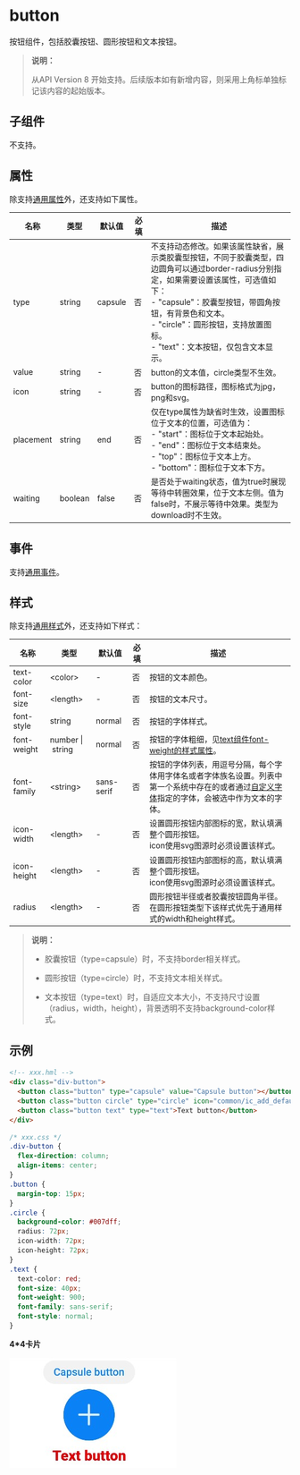 # button


按钮组件，包括胶囊按钮、圆形按钮和文本按钮。

> **说明：**
>
> 从API Version 8 开始支持。后续版本如有新增内容，则采用上角标单独标记该内容的起始版本。

## 子组件

不支持。


## 属性

除支持[通用属性](js-service-widget-common-attributes.md)外，还支持如下属性。

| 名称 | 类型 | 默认值 | 必填 | 描述 |
| -------- | -------- | -------- | -------- | -------- |
| type | string | capsule | 否 | 不支持动态修改。如果该属性缺省，展示类胶囊型按钮，不同于胶囊类型，四边圆角可以通过border-radius分别指定，如果需要设置该属性，可选值如下：<br/>-&nbsp;"capsule"：胶囊型按钮，带圆角按钮，有背景色和文本。<br/>-&nbsp;"circle"：圆形按钮，支持放置图标。<br/>-&nbsp;"text"：文本按钮，仅包含文本显示。 |
| value | string | - | 否 | button的文本值，circle类型不生效。 |
| icon | string | - | 否 | button的图标路径，图标格式为jpg，png和svg。 |
| placement | string | end | 否 | 仅在type属性为缺省时生效，设置图标位于文本的位置，可选值为：<br/>-&nbsp;"start"：图标位于文本起始处。<br/>-&nbsp;"end"：图标位于文本结束处。<br/>-&nbsp;"top"：图标位于文本上方。<br/>-&nbsp;"bottom"：图标位于文本下方。 |
| waiting | boolean | false | 否 | 是否处于waiting状态，值为true时展现等待中转圈效果，位于文本左侧。值为false时，不展示等待中效果。类型为download时不生效。 |


## 事件

支持[通用事件](js-service-widget-common-events.md)。


## 样式

除支持[通用样式](js-service-widget-common-styles.md)外，还支持如下样式：

| 名称 | 类型 | 默认值 | 必填 | 描述 |
| -------- | -------- | -------- | -------- | -------- |
| text-color | &lt;color&gt; | - | 否 | 按钮的文本颜色。 |
| font-size | &lt;length&gt; | - | 否 | 按钮的文本尺寸。 |
| font-style | string | normal | 否 | 按钮的字体样式。 |
| font-weight | number&nbsp;\|&nbsp;string | normal | 否 | 按钮的字体粗细，见[text组件font-weight的样式属性](js-service-widget-basic-text.md#样式)。 |
| font-family | &lt;string&gt; | sans-serif | 否 | 按钮的字体列表，用逗号分隔，每个字体用字体名或者字体族名设置。列表中第一个系统中存在的或者通过[自定义字体](js-service-widget-common-customizing-font.md)指定的字体，会被选中作为文本的字体。 |
| icon-width | &lt;length&gt; | - | 否 | 设置圆形按钮内部图标的宽，默认填满整个圆形按钮。<br/>icon使用svg图源时必须设置该样式。 |
| icon-height | &lt;length&gt; | - | 否 | 设置圆形按钮内部图标的高，默认填满整个圆形按钮。<br/>icon使用svg图源时必须设置该样式。 |
| radius | &lt;length&gt; | - | 否 | 圆形按钮半径或者胶囊按钮圆角半径。在圆形按钮类型下该样式优先于通用样式的width和height样式。 |

>  **说明：**
> - 胶囊按钮（type=capsule）时，不支持border相关样式。
> 
> - 圆形按钮（type=circle）时，不支持文本相关样式。
> 
> - 文本按钮（type=text）时，自适应文本大小，不支持尺寸设置（radius，width，height），背景透明不支持background-color样式。


## 示例


```html
<!-- xxx.hml -->
<div class="div-button">
  <button class="button" type="capsule" value="Capsule button"></button>
  <button class="button circle" type="circle" icon="common/ic_add_default.png"></button>
  <button class="button text" type="text">Text button</button>
</div>
```


```css
/* xxx.css */ 
.div-button {
  flex-direction: column;
  align-items: center;
}
.button {
  margin-top: 15px;
}
.circle {
  background-color: #007dff;
  radius: 72px;
  icon-width: 72px;
  icon-height: 72px;
}
.text {
  text-color: red;
  font-size: 40px;
  font-weight: 900;
  font-family: sans-serif;
  font-style: normal;
}
```
**4*4卡片**

![button](figures/button.jpg)

